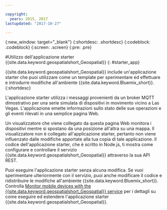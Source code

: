 ```yaml
---

copyright:
  years: 2015, 2017
lastupdated: "2017-10-27"

---
```


<!-- Attribute definitions -->
{:new_window: target="_blank"}
{:shortdesc: .shortdesc}
{:codeblock: .codeblock}
{:screen: .screen}
{:pre: .pre}

#Utilizzo dell'applicazione starter {{site.data.keyword.geospatialshort_Geospatial}}
{: #starter_app}


{{site.data.keyword.geospatialshort_Geospatial}} include un'applicazione
starter che puoi utilizzare come un template per sperimentare ed effettuare e introdurre modifiche
all'ambiente {{site.data.keyword.Bluemix_short}}.
{:shortdesc}

L'applicazione starter utilizza i messaggi provenienti da un broker MQTT dimostrativo per una
    serie simulata di dispositivi in movimento vicino a Las Vegas. L'applicazione emette informazioni sullo stato
    delle sue operazioni e gli eventi rilevati in una semplice pagina Web.


Un visualizzatore che viene collegato da questa pagina Web monitora i dispositivi mentre si spostano da una posizione
all'altra su una mappa. Il
    visualizzatore non è collegato all'applicazione starter, pertanto non viene influenzato dalle modifiche apportate
    alla tua copia di tale applicazione. Il codice dell'applicazione starter, che è scritto in
    Node.js, ti mostra come configurare e controllare il servizio {{site.data.keyword.geospatialshort_Geospatial}} attraverso la sua API REST.


Puoi eseguire l'applicazione starter senza alcuna modifica. Se vuoi sperimentare ulteriormente con il
    servizio, puoi anche modificare il codice e ridistribuire le modifiche all'ambiente {{site.data.keyword.Bluemix_short}}. Controlla [Monitor mobile devices with the {{site.data.keyword.geospatialshort_Geospatial}} service]( https://www.ibm.com/developerworks/library/mo-monitordevices-app/index.html) per i dettagli su come eseguire ed estendere l'applicazione starter {{site.data.keyword.geospatialshort_Geospatial}}.
